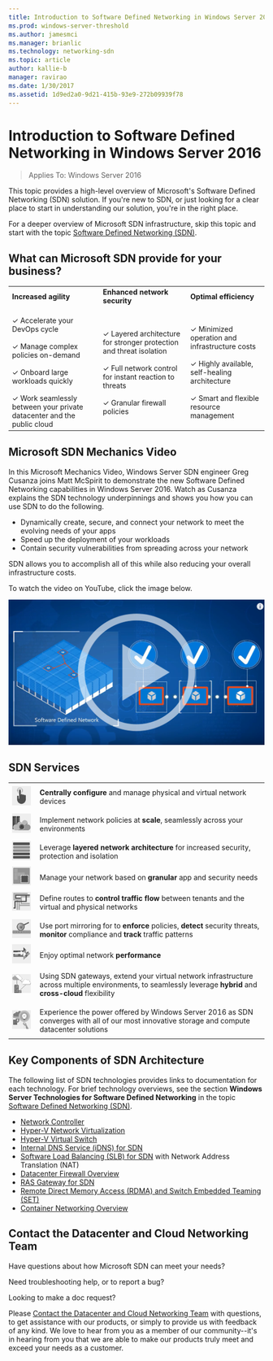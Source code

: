 ```yaml
---
title: Introduction to Software Defined Networking in Windows Server 2016
ms.prod: windows-server-threshold
ms.author: jamesmci
ms.manager: brianlic
ms.technology: networking-sdn
ms.topic: article
author: kallie-b
manager: ravirao
ms.date: 1/30/2017
ms.assetid: 1d9ed2a0-9d21-415b-93e9-272b09939f78
---
```

# Introduction to Software Defined Networking in Windows Server 2016

>Applies To: Windows Server 2016

This topic provides a high\-level overview of Microsoft's Software Defined Networking \(SDN\) solution. If you're new to SDN, or just looking for a clear place to start in understanding our solution, you're in the right place.

For a deeper overview of Microsoft SDN infrastructure, skip this topic and start with the topic [Software Defined Networking (SDN)](software-defined-networking.md).

## What can Microsoft SDN provide for your business?

<table width=100%>
	<tr style="border: 0;",  align="left">
	 <td style="border: 0;", align="left">
	  <b>Increased agility</b>
	 </td>
	 <td style="border: 0;">
	  <b>Enhanced network security</b>
	 </td>
	  <td style="border: 0;">
	  <b>Optimal efficiency</b>
	 </td>
	</tr>
	<tr style="border: 0;">
	 <td style="border: 0;">
	 <br>&#10003; Accelerate your DevOps cycle</br>
	 <br>&#10003; Manage complex policies on-demand</br>
	 <br>&#10003; Onboard large workloads quickly</br>
	 <br>&#10003; Work seamlessly between your private datacenter and the public cloud</br>
	 </td>
	<td style="border: 0;">
	<br>&#10003; Layered architecture for stronger protection and threat isolation</br>
	<br>&#10003; Full network control for instant reaction to threats</br>
          <br>&#10003; Granular firewall policies</br>
	  </td>
		<td style="border: 0;">
			<br> &#10003; Minimized operation and infrastructure costs </br>
            <br> &#10003; Highly available, self-healing architecture </br>
			<br> &#10003; Smart and flexible resource management </br>
	 </td>
	</tr>
</table>

## Microsoft SDN Mechanics Video

In this Microsoft Mechanics Video, Windows Server SDN engineer Greg Cusanza joins Matt McSpirit to demonstrate the new Software Defined Networking capabilities in Windows Server 2016. Watch as Cusanza explains the SDN technology underpinnings and shows you how you can use SDN to do the following.

- Dynamically create, secure, and connect your network to meet the evolving needs of your apps
- Speed up the deployment of your workloads
- Contain security vulnerabilities from spreading across your network

SDN allows you to accomplish all of this while also reducing your overall infrastructure costs.

To watch the video on YouTube, click the image below.

[![SDN Overview Video](./../media/Sdn-intro/sdn_video_thumbnail.png)](https://youtu.be/f501zUUcXD0)

## SDN Services
<table>
    <tr style="border: 0;">
        <td style="border: 0;">
            <img src="./../media/Sdn-intro/CentrallyConfigure.png" width="100">
        </td>
        <td style="padding: 10px; border: 0;">
		<b>Centrally configure</b> and manage physical and virtual network devices
        </td>
    </tr>
        <tr style="border: 0;">
            <td style="border: 0;">
                <img src="./../media/Sdn-intro/ImplementNetworkPolicies2.png" width="100">
            </td>
            <td style="padding: 10px; border: 0;">
	    	Implement network policies at <b>scale</b>, seamlessly across your environments
            </td>
        </tr>
	<tr style="border: 0;">
		<td style="border: 0;">
			<img src="./../media/Sdn-intro/LeverageLayered.png" width="100">
		</td>
		<td style="padding: 10px; border: 0;">
		Leverage <b>layered network architecture</b> for increased security, protection and isolation
		</td>
	</tr>
	<tr style="border: 0;">
		<td style="border: 0;">
			<img src="./../media/Sdn-intro/Segment.png" width="100">
		</td>
		<td style="padding: 10px; border: 0;">
			Manage your network based on <b>granular</b> app and security needs
		</td>
	</tr>
	<tr style="border: 0;">
		<td style="border: 0;">
			<img src="./../media/Sdn-intro/DefineRoutes.png" width="100">
		</td>
		<td style="padding: 10px; border: 0;">
		Define routes to <b>control traffic flow</b> between tenants and the virtual and physical networks
		</td>
	</tr>
	<tr style="border: 0;">
		<td style="border: 0;">
			<img src="./../media/Sdn-intro/PortMirroring.png" width="100">
		</td>
		<td style="padding: 10px; border: 0;">
		Use port mirroring for to <b>enforce</b> policies, <b>detect</b> security threats, <b>monitor</b> compliance and <b>track</b> traffic patterns
		</td>
	</tr>
	<tr style="border: 0;">
		<td style="border: 0;">
			<img src="./../media/Sdn-intro/EnjoyOptimal.png" width="100">
		</td>
		<td style="padding: 10px; border: 0;">
		Enjoy optimal network <b>performance</b>
		</td>
	</tr>
  <tr style="border: 0;">
    <td style="border: 0;">
      <img src="./../media/Sdn-intro/HybridCrossCloud.png" width="100">
    </td>
    <td style="padding: 10px; border: 0;">
    Using SDN gateways, extend your virtual network infrastructure across multiple environments, to seamlessly leverage <b>hybrid</b> and <b>cross-cloud</b> flexibility
  </tr>
	<tr style="border: 0;">
        <td style="border: 0;">
            <img src="./../media/Sdn-intro/ExperiencePower.png" width="100">
		</td>
		<td style="padding: 10px; border: 0;">
		Experience the power offered by Windows Server 2016 as SDN converges with all of our most innovative storage and compute datacenter solutions
		</td>
	</tr>
</table>

## Key Components of SDN Architecture

The following list of SDN technologies provides links to documentation for each technology. For brief technology overviews, see the section **Windows Server Technologies for Software Defined Networking** in the topic [Software Defined Networking (SDN)](https://technet.microsoft.com/windows-server-docs/networking/sdn/software-defined-networking#a-namebkmkwsawindows-server-technologies-for-software-defined-networking).

- [Network Controller](technologies/network-controller/Network-Controller.md)
- [Hyper-V Network Virtualization](technologies/hyper-v-network-virtualization/hyper-v-network-virtualization.md)
- [Hyper-V Virtual Switch](../../virtualization/hyper-v-virtual-switch/Hyper-V-Virtual-Switch.md)
- [Internal DNS Service (iDNS) for SDN](technologies/Idns-for-Sdn.md)
- [Software Load Balancing (SLB) for SDN](technologies/network-function-virtualization/software-load-balancing-for-sdn.md) with Network Address Translation \(NAT\)
- [Datacenter Firewall Overview](technologies/network-function-virtualization/Datacenter-Firewall-Overview.md)
- [RAS Gateway for SDN](technologies/network-function-virtualization/RAS-Gateway-for-Sdn.md)
- [Remote Direct Memory Access (RDMA) and Switch Embedded Teaming (SET)](../../virtualization/hyper-v-virtual-switch/RDMA-and-Switch-Embedded-Teaming.md)
- [Container Networking Overview](technologies/containers/Container-networking-overview.md)


## Contact the Datacenter and Cloud Networking Team

Have questions about how Microsoft SDN can meet your needs?

Need troubleshooting help, or to report a bug?

Looking to make a doc request?

Please [Contact the Datacenter and Cloud Networking Team](contact-sdn-team.md) with questions, to get assistance with our products, or simply to provide us with feedback of any kind. We love to hear from you as a member of our community--it's in hearing from you that we are able to make our products truly meet and exceed your needs as a customer.

